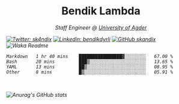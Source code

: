 <h1 align="center"> Bendik Lambda </h1>
<p align="center"><em>Staff Engineer @ <a href="http://www.uia.no">University of Agder</a></p>



[![Twitter: sk4ndix](https://img.shields.io/twitter/follow/sk4ndix?style=social)](https://twitter.com/sk4ndix)
[![Linkedin: bendikdyrli](https://img.shields.io/badge/-bendikdyrli-blue?style=flat-square&logo=Linkedin&logoColor=white&link=https://www.linkedin.com/in/bendikdyrli/)](https://www.linkedin.com/in/bendikdyrli/)
[![GitHub skandix](https://img.shields.io/github/followers/skandix?label=follow&style=social)](https://github.com/skandix)
![Waka Readme](https://github.com/skandix/skandix/workflows/Waka%20Readme/badge.svg)


<!--START_SECTION:waka-->

```text
Markdown   1 hr 40 mins    ████████████████▓░░░░░░░░   67.00 %
Bash       20 mins         ███▒░░░░░░░░░░░░░░░░░░░░░   13.65 %
YAML       13 mins         ██▒░░░░░░░░░░░░░░░░░░░░░░   08.95 %
Other      8 mins          █▒░░░░░░░░░░░░░░░░░░░░░░░   05.91 %
```

<!--END_SECTION:waka-->

  <br>
  
![Anurag's GitHub stats](https://github-readme-stats.vercel.app/api?username=skandix&show_icons=true&theme=tokyonight)


